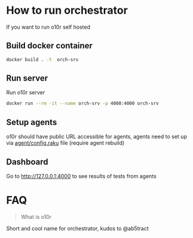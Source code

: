 # How to run orchestrator

If you want to run o10r self hosted

## Build docker container

```bash
docker build . -t  orch-srv
```

## Run server 

Run o10r server

```bash
docker run --rm -it --name orch-srv -p 4000:4000 orch-srv
```

## Setup agents

o10r should have public URL accessible for agents, agents need to set up via [agent/config.raku](https://github.com/melezhik/brownie/blob/main/agent/config.raku) file (require agent rebuild)

## Dashboard

Go to http://127.0.0.1:4000 to see results of tests from agents

# FAQ

> What is o10r

Short and cool name for orchestrator, kudos to @ab5tract

